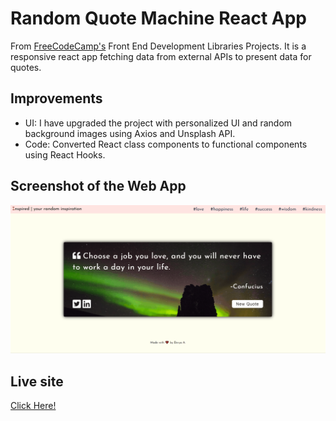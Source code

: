 # Random Quote Machine React App

From [FreeCodeCamp's](https://www.freecodecamp.org/learn/front-end-libraries/front-end-libraries-projects/build-a-random-quote-machine) Front End Development Libraries Projects. It is a responsive react app fetching data from external APIs to present data for quotes. 

## Improvements
- UI: I have upgraded the project with personalized UI and random background images using Axios and Unsplash API.
- Code: Converted React class components to functional components using React Hooks.

## Screenshot of the Web App

![](src/media/quote-machine.gif)

## Live site
[Click Here!](https://d-antonelli.github.io/random-quote/)

